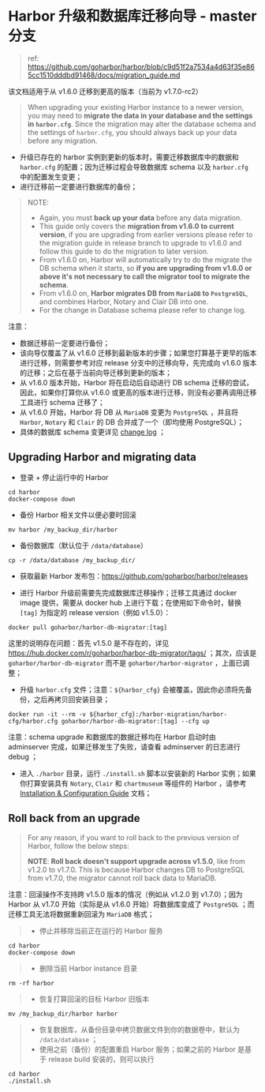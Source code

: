 # Harbor 升级和数据库迁移向导 - master 分支

> ref: https://github.com/goharbor/harbor/blob/c9d51f2a7534a4d63f35e865cc1510dddbd91468/docs/migration_guide.md

该文档适用于从 v1.6.0 迁移到更高的版本（当前为 v1.7.0-rc2）

> When upgrading your existing Harbor instance to a newer version, you may need to **migrate the data in your database and the settings in `harbor.cfg`**. Since the migration may alter the database schema and the settings of `harbor.cfg`, you should always back up your data before any migration.

- 升级已存在的 harbor 实例到更新的版本时，需要迁移数据库中的数据和 `harbor.cfg` 的配置；因为迁移过程会导致数据库 schema 以及 `harbor.cfg` 中的配置发生变更；
- 进行迁移前一定要进行数据库的备份；

> NOTE:
> 
> - Again, you must **back up your data** before any data migration.
> - This guide only covers the **migration from v1.6.0 to current version**, if you are upgrading from earlier versions please refer to the migration guide in release branch to upgrade to v1.6.0 and follow this guide to do the migration to later version.
> - From v1.6.0 on, Harbor will automatically try to do the migrate the DB schema when it starts, so **if you are upgrading from v1.6.0 or above it's not necessary to call the migrator tool to migrate the schema**.
> - From v1.6.0 on, **Harbor migrates DB from `MariaDB` to `PostgreSQL`**, and combines Harbor, Notary and Clair DB into one.
> - For the change in Database schema please refer to change log.

注意：

- 数据迁移前一定要进行备份；
- 该向导仅覆盖了从 v1.6.0 迁移到最新版本的步骤；如果您打算基于更早的版本进行迁移，则需要参考对应 release 分支中的迁移向导，先完成向 v1.6.0 版本的迁移；之后在基于当前向导迁移到更新的版本；
- 从 v1.6.0 版本开始，Harbor 将在启动后自动进行 DB schema 迁移的尝试，因此，如果你打算你从 v1.6.0 或更高的版本进行迁移，则没有必要再调用迁移工具进行 schema 迁移了；
- 从 v1.6.0 开始，Harbor 将 DB 从 `MariaDB` 变更为 `PostgreSQL` ，并且将 `Harbor`, `Notary` 和 `Clair` 的 DB 合并成了一个（即均使用 PostgreSQL）；
- 具体的数据库 schema 变更详见 [change log](https://github.com/goharbor/harbor/blob/c9d51f2a7534a4d63f35e865cc1510dddbd91468/tools/migration/db/changelog.md) ；

## Upgrading Harbor and migrating data

- 登录 + 停止运行中的 Harbor

```
cd harbor
docker-compose down
```

- 备份 Harbor 相关文件以便必要时回滚

```
mv harbor /my_backup_dir/harbor
```

- 备份数据库（默认位于 `/data/database`）

```
cp -r /data/database /my_backup_dir/
```

- 获取最新 Harbor 发布包：https://github.com/goharbor/harbor/releases

- 进行 Harbor 升级前需要先完成数据库迁移操作；迁移工具通过 docker image 提供，需要从 docker hub 上进行下载；在使用如下命令时，替换 `[tag]` 为指定的 release version（例如 v1.5.0）：

```
docker pull goharbor/harbor-db-migrator:[tag]
```

这里的说明存在问题：首先 v1.5.0 是不存在的，详见 https://hub.docker.com/r/goharbor/harbor-db-migrator/tags/ ；其次，应该是 `goharbor/harbor-db-migrator` 而不是 `goharbor/harbor-migrator` ，上面已调整；

- 升级 `harbor.cfg` 文件；注意：`${harbor_cfg}` 会被覆盖，因此你必须将先备份，之后再拷贝回安装目录；

```
docker run -it --rm -v ${harbor_cfg}:/harbor-migration/harbor-cfg/harbor.cfg goharbor/harbor-db-migrator:[tag] --cfg up
```

注意：schema upgrade 和数据库的数据迁移均在 Harbor 启动时由 adminserver 完成，如果迁移发生了失败，请查看 adminserver 的日志进行 debug ；

- 进入 `./harbor` 目录，运行 `./install.sh` 脚本以安装新的 Harbor 实例；如果你打算安装具有 `Notary`, `Clair` 和 `chartmuseum` 等组件的 Harbor ，请参考 [Installation & Configuration Guide](https://github.com/goharbor/harbor/blob/c9d51f2a7534a4d63f35e865cc1510dddbd91468/docs/installation_guide.md) 文档；

## Roll back from an upgrade

> For any reason, if you want to roll back to the previous version of Harbor, follow the below steps:
>
> **NOTE**: **Roll back doesn't support upgrade across v1.5.0**, like from v1.2.0 to v1.7.0. This is because Harbor changes DB to PostgreSQL from v1.7.0, the migrator cannot roll back data to MariaDB.

注意：回滚操作不支持跨 v1.5.0 版本的情况（例如从 v1.2.0 到 v1.7.0）；因为 Harbor 从 v1.7.0 开始（实际是从 v1.6.0 开始）将数据库变成了 `PostgreSQL` ；而迁移工具无法将数据重新回滚为 `MariaDB` 格式；

> - 停止并移除当前正在运行的 Harbor 服务

```
cd harbor
docker-compose down
```

> - 删除当前 Harbor instance 目录

```
rm -rf harbor
```

> - 恢复打算回滚的目标 Harbor 旧版本

```
mv /my_backup_dir/harbor harbor
```

> - 恢复数据库，从备份目录中拷贝数据文件到你的数据卷中，默认为 `/data/database` ；
> - 使用之前（备份）的配置重启 Harbor 服务；如果之前的 Harbor 是基于 release build 安装的，则可以执行

```
cd harbor
./install.sh
```